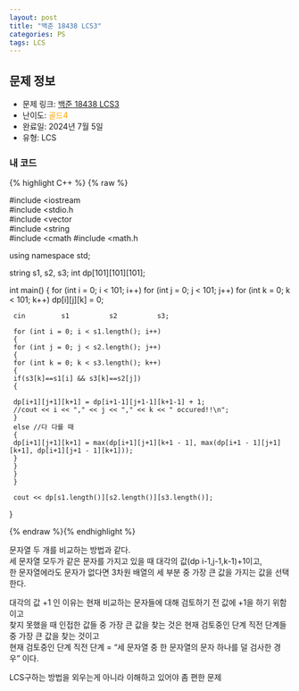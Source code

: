 ```yaml
---
layout: post
title: "백준 18438 LCS3"
categories: PS
tags: LCS
---
```


## 문제 정보
- 문제 링크: [백준 18438 LCS3](https://www.acmicpc.net/problem/1958)
- 난이도: <span style="color:#FFA500">골드4</span>
- 완료일: 2024년 7월 5일
- 유형: LCS

### 내 코드

{% highlight C++ %} {% raw %}

#include <iostream	
#include <stdio.h	
#include <vector	
#include <string	
#include <cmath	
#include <math.h	

using namespace std;

string s1, s2, s3;
int dp[101][101][101];

int main()
{
	 for (int i = 0; i < 101; i++)
	 for (int j = 0; j < 101; j++)
	 for (int k = 0; k < 101; k++)
	 dp[i][j][k] = 0;

	 cin 		 s1 		 s2 		 s3;

	 for (int i = 0; i < s1.length(); i++)
	 {
	 for (int j = 0; j < s2.length(); j++)
	 {
	 for (int k = 0; k < s3.length(); k++)
	 {
	 if(s3[k]==s1[i] && s3[k]==s2[j])
	 {
	 
	 dp[i+1][j+1][k+1] = dp[i+1-1][j+1-1][k+1-1] + 1;
	 //cout << i << "," << j << "," << k << " occured!!\n";
	 }
	 else //다 다를 때
	 {
	 dp[i+1][j+1][k+1] = max(dp[i+1][j+1][k+1 - 1], max(dp[i+1 - 1][j+1][k+1], dp[i+1][j+1 - 1][k+1]));
	 }
	 }
	 }
	 }

	 cout << dp[s1.length()][s2.length()][s3.length()];

}


{% endraw %}{% endhighlight %}

문자열 두 개를 비교하는 방법과 같다.  
세 문자열 모두가 같은 문자를 가지고 있을 때 대각의 값(dp i-1,j-1,k-1)+1이고,  
한 문자열에라도 문자가 없다면 3차원 배열의 세 부분 중 가장 큰 값을 가지는 값을 선택한다.  
  

대각의 값 +1 인 이유는 현재 비교하는 문자들에 대해 검토하기 전 값에 +1을 하기 위함이고  
찾지 못했을 때 인접한 값들 중 가장 큰 값을 찾는 것은 현재 검토중인 단계 직전 단계들 중 가장 큰 값을 찾는 것이고  
현재 검토중인 단계 직전 단계 = “세 문자열 중 한 문자열의 문자 하나를 덜 검사한 경우” 이다.   

LCS구하는 방법을 외우는게 아니라 이해하고 있어야 좀 편한 문제
